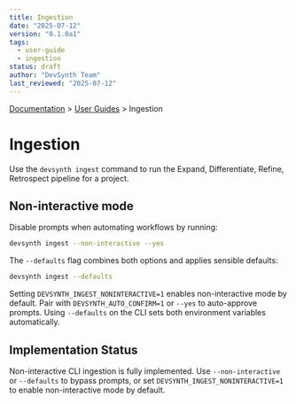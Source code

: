 ```yaml
---
title: Ingestion
date: "2025-07-12"
version: "0.1.0a1"
tags:
  - user-guide
  - ingestion
status: draft
author: "DevSynth Team"
last_reviewed: "2025-07-12"
---
```

<div class="breadcrumbs">
<a href="../index.md">Documentation</a> &gt; <a href="index.md">User Guides</a> &gt; Ingestion
</div>

# Ingestion

Use the `devsynth ingest` command to run the Expand, Differentiate, Refine, Retrospect pipeline for a project.

## Non-interactive mode

Disable prompts when automating workflows by running:

```bash
devsynth ingest --non-interactive --yes
```

The `--defaults` flag combines both options and applies sensible defaults:

```bash
devsynth ingest --defaults
```

Setting `DEVSYNTH_INGEST_NONINTERACTIVE=1` enables non-interactive mode by default.
Pair with `DEVSYNTH_AUTO_CONFIRM=1` or `--yes` to auto-approve prompts. Using
`--defaults` on the CLI sets both environment variables automatically.

## Implementation Status

Non-interactive CLI ingestion is fully implemented. Use `--non-interactive` or
`--defaults` to bypass prompts, or set `DEVSYNTH_INGEST_NONINTERACTIVE=1` to
enable non-interactive mode by default.
